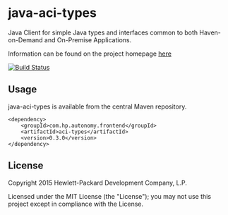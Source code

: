 # java-aci-types

Java Client for simple Java types and interfaces common to both Haven-on-Demand and On-Premise Applications.

Information can be found on the project homepage [here](http://hpautonomy.github.io/java-aci-types)

[![Build Status](https://travis-ci.org/hpautonomy/java-aci-types.svg?branch=master)](https://travis-ci.org/hpautonomy/java-aci-types)

## Usage

java-aci-types is available from the central Maven repository.

    <dependency>
        <groupId>com.hp.autonomy.frontend</groupId>
        <artifactId>aci-types</artifactId>
        <version>0.3.0</version>
    </dependency>

## License
Copyright 2015 Hewlett-Packard Development Company, L.P.

Licensed under the MIT License (the "License"); you may not use this project except in compliance with the License.
